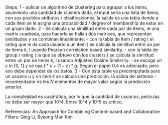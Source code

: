 Steps:
    1 - aplicar un algoritmo de clustering para agrupar a los items, asumiendo una cantidad de clusters dada, el input sería una lista de items, con sus posibles atributos / clasificaciones, la salida es una tabla donde a cada item se le asigna una probabilidad / degree of membership de estar en un grupo dado.
    2 - Se calcula una similitud entre cada par de items, ie una matrix cuadrada, para hacerlo se hallan dos matrices, que representan similitudes y se combinan linealmente:
        - con la tabla de item / rating ( el rating que le da cada usuario a un item ) se calcula la similitud entre un par de items k, l usando Pearson correlation based similarity.
        - con la tabla de group / rating ( la que se obtuvo con los clusters ) se calcula la similitud entre un par de items k, l usando Adjusted Cosine Similarity.
        - se escoge un c in [0, 1] y se usa $f * c + (1-c)*g$. Según el paper 0.4 es adecuado, pero eso debe depender de los datos.
    3 - Con esta table ya precomputada para un usuario $u$ y un item $k$ se calcula una predicción, la salida del sistema - recomendador es los $N$ elementos de mayor valor según la predicción anterior.

La complejidad es cuadrática, por lo que la cantidad de usuarios, películas no debe ser mayor que 10^4. Entre 10^4 y 10^5 es crítico. 

Referencias:
    An Approach for Combining Content-based and Collaborative Filters: Qing Li, Byeong Man Kim